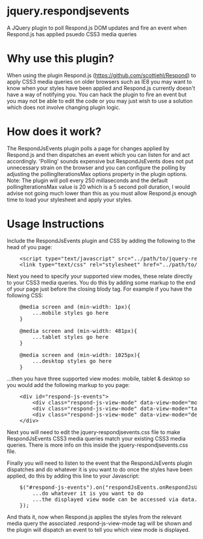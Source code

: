 # jquery.respondjsevents
A JQuery plugin to poll Respond.js DOM updates and fire an event when Respond.js has applied psuedo CSS3 media queries

Why use this plugin?
======

When using the plugin Respond.js (https://github.com/scottjehl/Respond) to apply CSS3 media queries on older browsers such as IE8 you may want to know when your styles have been applied and Respond.js currently doesn't have a way of notifying you. You can hack the plugin to fire an event but you may not be able to edit the code or you may just wish to use a solution which does not involve changing plugin logic.

How does it work?
======

The RespondJsEvents plugin polls a page for changes applied by Respond.js and then dispatches an event which you can listen for and act accordingly. 'Polling' sounds expensive but RespondJsEvents does not put unnecessary strain on the browser and you can configure the polling by adjusting the pollingIterationsMax options property in the plugin options. Note: The plugin will poll every 250 millaseconds and the default pollingIterationsMax value is 20 which is a 5 second poll duration, I would advise not going much lower than this as you must allow Respond.js enough time to load your stylesheet and apply your styles. 

Usage Instructions
======

Include the RespondJsEvents plugin and CSS by adding the following to the head of you page:

<pre>
    &lt;script type="text/javascript" src="../path/to/jquery-respondjsevents.js"&gt;
    &lt;link type="text/css" rel="stylesheet" href="../path/to/jquery-respondjsevents.css"&gt;
</pre>

Next you need to specify your supported view modes, these relate directly to your CSS3 media queries. You do this by adding some markup to the end of your page just before the closing blody tag. For example if you have the following CSS:

<pre>
    @media screen and (min-width: 1px){
        ...mobile styles go here
    }
    
    @media screen and (min-width: 481px){
        ...tablet styles go here
    }
    
    @media screen and (min-width: 1025px){
        ...desktop styles go here
    }
</pre>

...then you have three supported view modes: mobile, tablet & desktop so you would add the following markup to you page:

<pre>
    &lt;div id="respond-js-events"&gt;
        &lt;div class="respond-js-view-mode" data-view-mode="mobile"&gt;&lt;/div&gt;
        &lt;div class="respond-js-view-mode" data-view-mode="tablet"&gt;&lt;/div&gt;
        &lt;div class="respond-js-view-mode" data-view-mode="desktop"&gt;&lt;/div&gt;
    &lt;/div>
</pre>

Next you will need to edit the jquery-respondjsevents.css file to make RespondJsEvents CSS3 media queries match your existing CSS3 media queries. There is more info on this inside the jquery-respondjsevents.css file.

Finally you will need to listen to the event that the RespondJsEvents plugin dispatches and do whatever it is you want to do once the styles have been applied, do this by adding this line to your Javascript:

<pre>
    $("#respond-js-events").on("respondJsEvents.onRespondJsUpdateComplete", function(evt, data) {
        ...do whatever it is you want to do
        ...the displayed view mode can be accessed via data.currentViewMode
    });
</pre>

And thats it, now when Respond.js applies the styles from the relevant media query the associated .respond-js-view-mode tag will be shown and the plugin will dispatch an event to tell you which view mode is displayed. 
